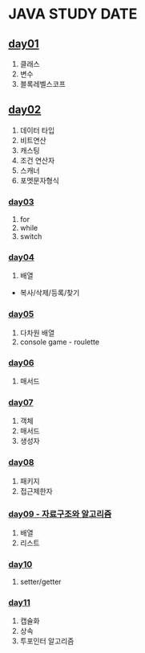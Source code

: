 # JAVA STUDY DATE
## [day01](https://github.com/hyunnn0105/java_study/blob/master/src/JavaStudyDate/day01/NoteDay01.md)
1. 클래스
2. 변수
3. 블록레벨스코프

## [day02](https://github.com/hyunnn0105/java_study/blob/master/src/JavaStudyDate/day2/Note220519.md)
1. 데이터 타입
2. 비트연산   
3. 캐스팅   
4. 조건 연산자   
5. 스캐너   
6. 포멧문자형식   

### [day03]()
1. for
2. while
3. switch

### [day04]()
1. 배열
- 복사/삭제/등록/찾기

### [day05]()
1. 다차원 배열
2. console game - roulette

### [day06]()
1. 매서드

### [day07]()
1. 객체
2. 매서드
3. 생성자

### [day08]()
1. 패키지
2. 접근제한자

### [day09 - 자료구조와 알고리즘]()
1. 배열
2. 리스트

### [day10]()
1. setter/getter

### [day11]()
1. 캡슐화
2. 상속
3. 투포인터 알고리즘
